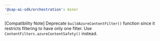 ```yaml
---
'@sap-ai-sdk/orchestration': minor
---
```


[Compatibility Note] Deprecate `buildAzureContentFilter()` function since it restricts filtering to have only one filter. 
Use `ContentFilters.azureContentSafety()` instead.
